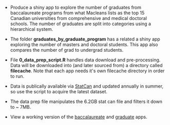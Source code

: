 - Produce a shiny app to explore the number of graduates from baccalaureate programs from what Macleans lists as the top 15 Canadian universities from comprehensive and medical doctoral schools.  The number of graduates are split into categories using a hierarchical system.

- The folder **graduates_by_graduate_program** has a related a shiny app exploring the number of masters and doctoral students.  This app also compares the number of grad to undergrad students.


- File **0_data_prep_script.R** handles data download and pre-processing.  Data will be downloaded into (and later sourced from) a directory called **filecache**.  Note that each app needs it's own filecache directory in order to run.  

- Data is publically available via [StatCan](https://www.statcan.gc.ca/en/statistical-programs/instrument/5017_Q1_V8) and updated annually in summer, so use the script to acquire the latest dataset.

- The data prep file manipulates the 6.2GB stat can file and filters it down to ~ 7MB.   

- View a working version of the [baccalaureate](https://rshiny.math.carleton.ca/users/davecampbell/graduates_by_program/) and [graduate](https://rshiny.math.carleton.ca/users/davecampbell/graduates_by_graduate_program/) apps.
